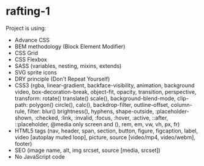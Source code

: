 # rafting-1

Project is using: 

- Advance CSS
- BEM methodology (Block Element Modifier)
- CSS Grid
- CSS Flexbox
- SASS (variables, nesting, mixins, extends)
- SVG sprite icons
- DRY principle (Don't Repeat Yourself)
- CSS3 (rgba, linear-gradient, backface-visibility, animation, background video, box-decoration-break, object-fit, opacity, transition, perspective, transform: rotate() translate() scale(), background-blend-mode, clip-path: polygon() circle(), calc(), backdrop-filter, outline-offset, column-rule, filter: blur() brightness(), hyphens, shape-outside, :placeholder-shown, :checked, :link, :invalid, :focus, :hover, :active, ::after, ::placeholder, @media only screen and (), rem, em, vw, vh, px, fr)
- HTML5 tags (nav, header, span, section, button, figure, figcaption, label, video [autoplay muted loop], picture, source [video/mp4, video/webm], footer)
- SEO (image name, alt, img srcset, source [media, srcset])
- No JavaScript code
